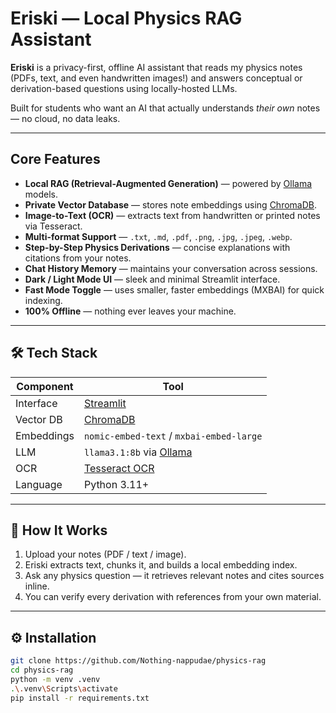 # Eriski — Local Physics RAG Assistant

**Eriski** is a privacy-first, offline AI assistant that reads my physics notes (PDFs, text, and even handwritten images!) and answers conceptual or derivation-based questions using locally-hosted LLMs.

Built for students who want an AI that actually understands _their own_ notes — no cloud, no data leaks.

---

## Core Features

- **Local RAG (Retrieval-Augmented Generation)** — powered by [Ollama](https://ollama.ai) models.
- **Private Vector Database** — stores note embeddings using [ChromaDB](https://www.trychroma.com).
- **Image-to-Text (OCR)** — extracts text from handwritten or printed notes via Tesseract.
- **Multi-format Support** — `.txt`, `.md`, `.pdf`, `.png`, `.jpg`, `.jpeg`, `.webp`.
- **Step-by-Step Physics Derivations** — concise explanations with citations from your notes.
- **Chat History Memory** — maintains your conversation across sessions.
- **Dark / Light Mode UI** — sleek and minimal Streamlit interface.
- **Fast Mode Toggle** — uses smaller, faster embeddings (MXBAI) for quick indexing.
- **100% Offline** — nothing ever leaves your machine.

---

## 🛠 Tech Stack

| Component  | Tool                                                        |
| ---------- | ----------------------------------------------------------- |
| Interface  | [Streamlit](https://streamlit.io)                           |
| Vector DB  | [ChromaDB](https://www.trychroma.com)                       |
| Embeddings | `nomic-embed-text` / `mxbai-embed-large`                    |
| LLM        | `llama3.1:8b` via [Ollama](https://ollama.ai)               |
| OCR        | [Tesseract OCR](https://github.com/tesseract-ocr/tesseract) |
| Language   | Python 3.11+                                                |

---

## 🧪 How It Works

1. Upload your notes (PDF / text / image).
2. Eriski extracts text, chunks it, and builds a local embedding index.
3. Ask any physics question — it retrieves relevant notes and cites sources inline.
4. You can verify every derivation with references from your own material.

---

## ⚙️ Installation

```bash
git clone https://github.com/Nothing-nappudae/physics-rag
cd physics-rag
python -m venv .venv
.\.venv\Scripts\activate
pip install -r requirements.txt
```
